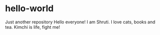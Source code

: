 # hello-world
Just another repository
Hello everyone!
I am Shruti. I love cats, books and tea.
Kimchi is life, fight me!
